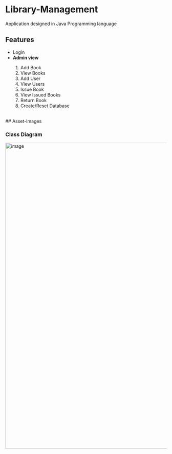 # Library-Management

Application designed in Java Programming language<br>
## Features
<ul>
  <li>Login</li>
  <li><strong>Admin view</strong></li>
  <ol>
    <li>Add Book</li>
    <li>View Books</li>
    <li>Add User</li>
    <li>View Users</li>
    <li>Issue Book</li>
    <li>View Issued Books</li>
    <li>Return Book</li>
    <li>Create/Reset Database</li>
  </ol>
</ul>
<br>
## Asset-Images

### Class Diagram
<img width="954" alt="image" src="https://github.com/Zohaib1397/Library-Management/assets/66197508/44f4f3e6-c183-4340-99f9-8229c674de56">
